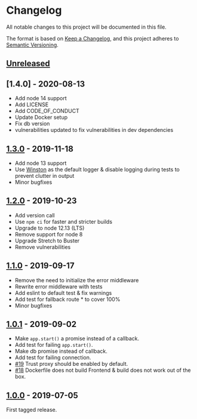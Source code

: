# Changelog

All notable changes to this project will be documented in this file.

The format is based on [Keep a Changelog](http://keepachangelog.com/),
and this project adheres to [Semantic Versioning](https://semver.org/).

## [Unreleased]

## [1.4.0] - 2020-08-13

 - Add node 14 support
 - Add LICENSE
 - Add CODE_OF_CONDUCT
 - Update Docker setup
 - Fix db version
 - vulnerabilities updated to fix vulnerabilities in dev dependencies

## [1.3.0] - 2019-11-18

 - Add node 13 support
 - Use [Winston](https://www.npmjs.com/package/winston) as the default logger & disable logging during tests to prevent clutter in output
 - Minor bugfixes

## [1.2.0] - 2019-10-23

 - Add version call
 - Use `npm ci` for faster and stricter builds
 - Upgrade to node 12.13 (LTS)
 - Remove support for node 8
 - Upgrade Stretch to Buster
 - Remove vulnerabilities

## [1.1.0] - 2019-09-17

 - Remove the need to initialize the error middleware
 - Rewrite error middleware with tests
 - Add eslint to default test & fix warnings
 - Add test for fallback route * to cover 100%
 - Minor bugfixes


## [1.0.1] - 2019-09-02

   - Make `app.start()` a promise instead of a callback.
   - Add test for failing `app.start()`.
   - Make db promise instead of callback.
   - Add test for failing connection.
   - [#19](https://github.com/digipolisantwerp/starter-kit_app_nodejs/issues/19) Trust proxy should be enabled by default.
   - [#18](https://github.com/digipolisantwerp/starter-kit_app_nodejs/issues/18) Dockerfile does not build Frontend & build does not work out of the box.



## [1.0.0] - 2019-07-05
First tagged release.


[Unreleased]: https://github.com/digipolisantwerp/starter-kit_app_nodejs/compare/v1.3.0...HEAD

[1.3.0]: https://github.com/digipolisantwerp/starter-kit_app_nodejs/compare/v1.3.0

[1.2.0]: https://github.com/digipolisantwerp/starter-kit_app_nodejs/compare/v1.2.0

[1.1.0]: https://github.com/digipolisantwerp/starter-kit_app_nodejs/compare/v1.1.0

[1.0.1]: https://github.com/digipolisantwerp/starter-kit_app_nodejs/compare/v1.0.1

[1.0.0]: https://github.com/digipolisantwerp/starter-kit_app_nodejs/compare/v1.0.0
